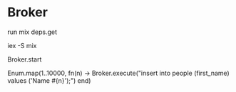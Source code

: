 # Broker

run mix deps.get

iex -S mix

Broker.start

Enum.map(1..10000, fn(n) -> Broker.execute("insert into people (first_name) values ('Name #{n}');") end)
